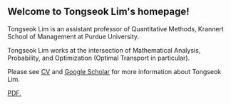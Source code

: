 ## Welcome to Tongseok Lim's homepage!

Tongseok Lim is an assistant professor of Quantitative Methods, Krannert School of Management at Purdue University.

Tongseok Lim works at the intersection of Mathematical Analysis, Probability, and Optimization (Optimal Transport in particular).

Please see [CV](https://tlim0213.github.io/folder/CV.pdf) and [Google Scholar](https://scholar.google.com/citations?user=n-Qz1vgAAAAJ&hl=en) for more information about Tongseok Lim.

<a href="tlim0213.github.io/folder/CV.pdf" target="_blank">PDF.</a>
